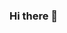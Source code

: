 ### Hi there 👋

<!--
**MJZM3A/MJZM3A** is a ✨ _special_ ✨ repository because its `README.md` (this file) appears on your GitHub profile.

Here are some ideas to get you started:

- 🔭 I’m currently working on alura
- 🌱 I’m currently learning codigos
- 💬 Ask me about nada
- 📫 How to reach me: não chegue a mim
- 😄 Pronouns ele dela sou casado
- ⚡ Fun fact: odeio o alura
-->
